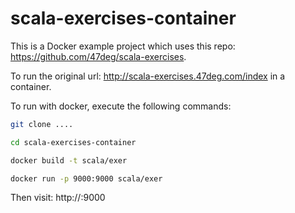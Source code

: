# scala-exercises-container

This is a Docker example project which uses this repo: https://github.com/47deg/scala-exercises.

To run the original url: http://scala-exercises.47deg.com/index in a container.

To run with docker, execute the following commands:

```bash
git clone ....
```

```bash
cd scala-exercises-container
```

```bash
docker build -t scala/exer
```

```bash
docker run -p 9000:9000 scala/exer
```
Then visit: http://<ip-adress>:9000